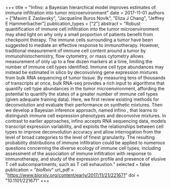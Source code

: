 +++
title = "Infino: a Bayesian hierarchical model improves estimates of immune infiltration into tumor microenvironment"
date = 2017-11-01
authors = ["Maxim E Zaslavsky", "Jacqueline Buros Novik", "Eliza J Chang", "Jeffrey E Hammerbacher"]
publication_types = ["2"]
abstract = "Robust quantification of immune cell infiltration into the tumor microenvironment may shed light on why only a small proportion of patients benefit from checkpoint therapy. The immune cells surrounding a tumor have been suggested to mediate an effective response to immunotherapy. However, traditional measurement of immune cell content around a tumor by immunohistochemistry, flow cytometry, or mass cytometry allows measurement of only up to a few dozen markers at a time, limiting the number of immune cell types identified. Immune cell type abundances may instead be estimated in silico by deconvolving gene expression mixtures from bulk RNA sequencing of tumor tissue. By measuring tens of thousands of transcripts at once, bulk RNA-seq provides a rich input to algorithms that quantify cell type abundances in the tumor microenvironment, affording the potential to quantify the states of a greater number of immune cell types (given adequate training data). Here, we first review existing methods for deconvolution and evaluate their performance on synthetic mixtures. Then we develop a Bayesian inference approach, named infino , that learns to distinguish immune cell expression phenotypes and deconvolve mixtures. In contrast to earlier approaches, infino accepts RNA sequencing data, models transcript expression variability, and exploits the relationships between cell types to improve deconvolution accuracy and allow interrogation from the level of broad categories to the level of finest granularity. The resulting probability distributions of immune infiltration could be applied to numerous questions concerning the diverse ecology of immune cell types, including assessment of the association of immune infiltration with response to immunotherapy, and study of the expression profile and presence of elusive T cell subcompartments, such as T cell exhaustion."
selected = false
publication = "*bioRxiv*"
url_pdf = "https://www.biorxiv.org/content/early/2017/11/21/221671"
doi = "10.1101/221671"
+++

